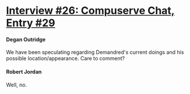 # [Interview #26: Compuserve Chat, Entry #29](https://www.theoryland.com/intvmain.php?i=26#29)

#### Degan Outridge

We have been speculating regarding Demandred's current doings and his possible location/appearance. Care to comment?

#### Robert Jordan

Well, no.

